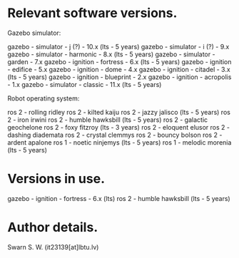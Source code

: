 # Relevant software versions.

Gazebo simulator:

gazebo - simulator - j (?) - 10.x (lts - 5 years)
gazebo - simulator - i (?) - 9.x
gazebo - simulator - harmonic - 8.x (lts - 5 years)
gazebo - simulator - garden - 7.x
gazebo - ignition - fortress - 6.x (lts - 5 years)
gazebo - ignition - edifice - 5.x
gazebo - ignition - dome - 4.x
gazebo - ignition - citadel - 3.x (lts - 5 years)
gazebo - ignition - blueprint - 2.x
gazebo - ignition - acropolis - 1.x
gazebo - simulator - classic - 11.x (lts - 5 years)

Robot operating system:

ros 2 - rolling ridley
ros 2 - kilted kaiju
ros 2 - jazzy jalisco (lts -  5 years)
ros 2 - iron irwini
ros 2 - humble hawksbill (lts - 5 years)
ros 2 - galactic geochelone
ros 2 - foxy fitzroy (lts - 3 years)
ros 2 - eloquent elusor
ros 2 - dashing diademata
ros 2 - crystal clemmys
ros 2 - bouncy bolson
ros 2 - ardent apalone
ros 1 - noetic ninjemys (lts - 5 years)
ros 1 - melodic morenia (lts - 5 years)

# Versions in use.

gazebo - ignition - fortress - 6.x (lts)
ros 2 - humble hawksbill (lts - 5 years)

# Author details.

Swarn S. W. (it23139[at]lbtu.lv)
